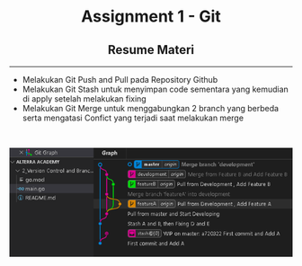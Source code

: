 <h1 align="center">Assignment 1 - Git</h1>
<h2 align="center">Resume Materi</h2>
<hr>

<ul>
    <li>Melakukan Git Push and Pull pada Repository Github</li>
    <li>Melakukan Git Stash untuk menyimpan code sementara yang kemudian di apply setelah melakukan fixing</li>
    <li>Melakukan Git Merge untuk menggabungkan 2 branch yang berbeda serta mengatasi Confict yang terjadi saat melakukan merge</li>
</ul>
<br>

<p align="center">
    <img src="screenshots/Screenshot_Git.png" alt="Screenshot Git">
</p>

